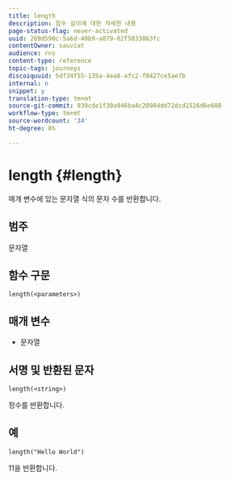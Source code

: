 ```yaml
---
title: length
description: 함수 길이에 대한 자세한 내용
page-status-flag: never-activated
uuid: 269d590c-5a6d-40b9-a879-02f5033863fc
contentOwner: sauviat
audience: rns
content-type: reference
topic-tags: journeys
discoiquuid: 5df34f55-135a-4ea8-afc2-f9427ce5ae7b
internal: n
snippet: y
translation-type: tm+mt
source-git-commit: 939cde1f30a946ba4c20984dd72dcd1526d6e608
workflow-type: tm+mt
source-wordcount: '34'
ht-degree: 8%

---
```



# length {#length}

매개 변수에 있는 문자열 식의 문자 수를 반환합니다.

## 범주

문자열

## 함수 구문

`length(<parameters>)`

## 매개 변수

* 문자열

## 서명 및 반환된 문자

`length(<string>)`

정수를 반환합니다.

## 예

`length("Hello World")`

11을 반환합니다.
